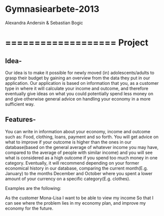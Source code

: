 Gymnasiearbete-2013
===================
Alexandra Andersin & Sebastian Bogic

===================
Project
===================
Idea-
----
Our idea is to make it possible for newly moved (in) adolescents/adults to grasp their budget by gaining an overview from the data they put in our application. Our application is based on information that you, as a customer type in where it will calculate your income and outcome, and therefore eventually give ideas on what you could potentially spend less money on and give otherwise general advice on handling your economy in a more sufficient way. 

Features-
-----
You can write in information about your economy, income and outcome such as: Food, clothing, loans, payment and so forth.
You will get advice on what to improve if your outcome is higher than the ones in our database(based on the general average of whatever income you may have, compared to the average of people with similar income) and you will see what is considered as a high outcome if you spend too much money in one category. Eventually, it will recommend depending on your former economical history in our database, comparing the current month(E.g. January) to the months December and October where you spent a lower amount of your currency on a specific category(E.g. clothes).

Examples are the following:

As the customer Mona-Lisa
I want to be able to view my income
So that I can see where the problem lies in my economy plan, and improve my economy for the future.
